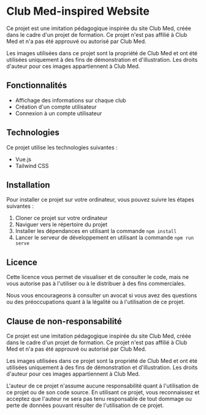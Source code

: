 # Club Med-inspired Website

Ce projet est une imitation pédagogique inspirée du site Club Med, créée dans le cadre d'un projet de formation. Ce projet n'est pas affilié à Club Med et n'a pas été approuvé ou autorisé par Club Med.

Les images utilisées dans ce projet sont la propriété de Club Med et ont été utilisées uniquement à des fins de démonstration et d'illustration. Les droits d'auteur pour ces images appartiennent à Club Med.

## Fonctionnalités

- Affichage des informations sur chaque club
- Création d'un compte utilisateur
- Connexion à un compte utilisateur

## Technologies

Ce projet utilise les technologies suivantes :

- Vue.js
- Tailwind CSS

## Installation

Pour installer ce projet sur votre ordinateur, vous pouvez suivre les étapes suivantes :

1. Cloner ce projet sur votre ordinateur
2. Naviguer vers le répertoire du projet
3. Installer les dépendances en utilisant la commande `npm install`
4. Lancer le serveur de développement en utilisant la commande `npm run serve`

## Licence

Cette licence vous permet de visualiser et de consulter le code, mais ne vous autorise pas à l'utiliser ou à le distribuer à des fins commerciales.

Nous vous encourageons à consulter un avocat si vous avez des questions ou des préoccupations quant à la légalité ou à l'utilisation de ce projet.

## Clause de non-responsabilité

Ce projet est une imitation pédagogique inspirée du site Club Med, créée dans le cadre d'un projet de formation. Ce projet n'est pas affilié à Club Med et n'a pas été approuvé ou autorisé par Club Med.

Les images utilisées dans ce projet sont la propriété de Club Med et ont été utilisées uniquement à des fins de démonstration et d'illustration. Les droits d'auteur pour ces images appartiennent à Club Med.

L'auteur de ce projet n'assume aucune responsabilité quant à l'utilisation de ce projet ou de son code source. En utilisant ce projet, vous reconnaissez et acceptez que l'auteur ne sera pas tenu responsable de tout dommage ou perte de données pouvant résulter de l'utilisation de ce projet.